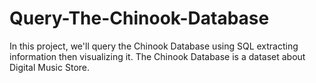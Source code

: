 # Query-The-Chinook-Database
In this project, we'll query the Chinook Database using SQL extracting information then visualizing it. The Chinook Database is a dataset about Digital Music Store.
